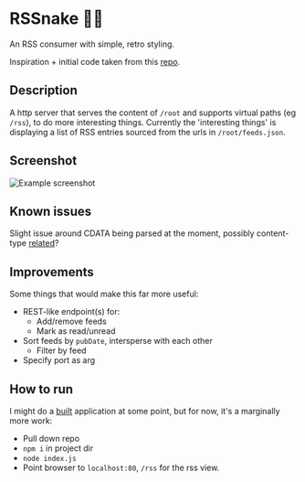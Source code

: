 # RSSnake 🐍🌐

An RSS consumer with simple, retro styling.

Inspiration + initial code taken from this [repo](https://github.com/hongkiat/js-rss-reader/).

## Description
A http server that serves the content of `/root` and supports virtual paths (eg `/rss`), to do more interesting things. Currently the 'interesting things' is displaying a list of RSS entries sourced from the urls in `/root/feeds.json`.

## Screenshot

![Example screenshot](https://i.imgur.com/axhNzij.png)

## Known issues
Slight issue around CDATA being parsed at the moment, possibly content-type [related](https://github.com/jsdom/jsdom/pull/2030)?

## Improvements

Some things that would make this far more useful:

 - REST-like endpoint(s) for:
    - Add/remove feeds
    - Mark as read/unread
- Sort feeds by `pubDate`, intersperse with each other
    - Filter by feed
- Specify port as arg

## How to run

I might do a [built](https://github.com/zeit/pkg) application at some point, but for now, it's a marginally more work:

- Pull down repo
- `npm i` in project dir
- `node index.js`
- Point browser to `localhost:80`, `/rss` for the rss view.